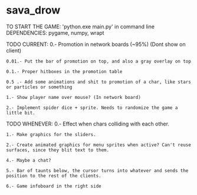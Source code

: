 # sava_drow
TO START THE GAME: 'python.exe main.py' in command line
DEPENDENCIES: pygame, numpy, wrapt

TODO CURRENT:
    0.- Promotion in network boards (~95%) (Dont show on client)

    0.01.- Put the bar of promotion on top, and also a gray overlay on top

    0.1.- Proper hitboxes in the promotion table

    0.5 .- Add some animations and shit to promotion of a char, like stars or particles or something

    1.- Show player name over mouse? (In network board)

    2.- Implement spider dice + sprite. Needs to randomize the game a little bit.

TODO WHENEVER:
    0.- Effect when chars colliding with each other.

    1.- Make graphics for the sliders.

    2.- Create animated graphics for menu sprites when active? Can't reuse surfaces, since they blit text to them.

    4.- Maybe a chat?

    5.- Bar of taunts below, the cursor turns into whatever and sends the position to the rest of the clients.

    6.- Game infoboard in the right side